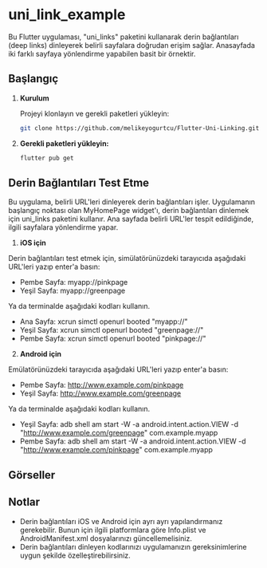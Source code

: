 # uni_link_example

Bu Flutter uygulaması, "uni_links" paketini kullanarak derin bağlantıları (deep links) dinleyerek belirli sayfalara doğrudan erişim sağlar. Anasayfada iki farklı sayfaya yönlendirme yapabilen basit bir örnektir.
## Başlangıç

1. **Kurulum**
   
   Projeyi klonlayın ve gerekli paketleri yükleyin:
   ```bash
   git clone https://github.com/melikeyogurtcu/Flutter-Uni-Linking.git   
2. **Gerekli paketleri yükleyin:**

    ```bash
   flutter pub get

## Derin Bağlantıları Test Etme

Bu uygulama, belirli URL'leri dinleyerek derin bağlantıları işler. Uygulamanın başlangıç noktası olan MyHomePage widget'ı, derin bağlantıları dinlemek için uni_links paketini kullanır. Ana sayfada belirli URL'ler tespit edildiğinde, ilgili sayfalara yönlendirme yapar.

1. **iOS için**

Derin bağlantıları test etmek için, simülatörünüzdeki tarayıcıda aşağıdaki URL'leri yazıp enter'a basın:

- Pembe Sayfa: myapp://pinkpage
- Yeşil Sayfa: myapp://greenpage


Ya da terminalde aşağıdaki kodları kullanın.

- Ana Sayfa: xcrun simctl openurl booted "myapp://"  
- Yeşil Sayfa: xcrun simctl openurl booted "greenpage://"  
- Pembe Sayfa: xcrun simctl openurl booted "pinkpage://"  

2. **Android için**

Emülatörünüzdeki tarayıcıda aşağıdaki URL'leri yazıp enter'a basın:

- Pembe Sayfa: http://www.example.com/pinkpage
- Yeşil Sayfa: http://www.example.com/greenpage


Ya da terminalde aşağıdaki kodları kullanın.

- Yeşil Sayfa: adb shell am start -W -a android.intent.action.VIEW -d "http://www.example.com/greenpage" com.example.myapp 
- Pembe Sayfa: adb shell am start -W -a android.intent.action.VIEW -d "http://www.example.com/pinkpage" com.example.myapp

## Görseller
  



## Notlar

- Derin bağlantıları iOS ve Android için ayrı ayrı yapılandırmanız gerekebilir. Bunun için ilgili platformlara göre Info.plist ve AndroidManifest.xml dosyalarınızı güncellemelisiniz.
- Derin bağlantıları dinleyen kodlarınızı uygulamanızın gereksinimlerine uygun şekilde özelleştirebilirsiniz.
